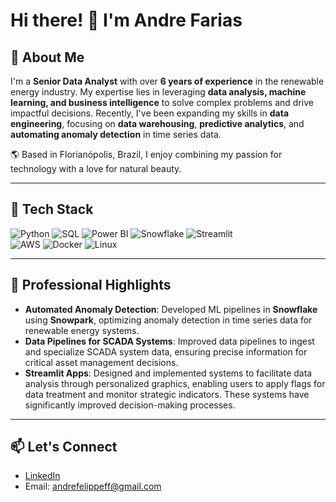 # Hi there! 👋 I'm Andre Farias

## 🚀 About Me

I'm a **Senior Data Analyst** with over **6 years of experience** in the renewable energy industry. My expertise lies in leveraging **data analysis, machine learning, and business intelligence** to solve complex problems and drive impactful decisions. Recently, I've been expanding my skills in **data engineering**, focusing on **data warehousing**, **predictive analytics**, and **automating anomaly detection** in time series data.

🌎 Based in Florianópolis, Brazil, I enjoy combining my passion for technology with a love for natural beauty.

---

## 🔧 Tech Stack

![Python](https://img.shields.io/badge/Python-3670A0?style=for-the-badge&logo=python&logoColor=ffdd54) ![SQL](https://img.shields.io/badge/SQL-336791?style=for-the-badge&logo=postgresql&logoColor=white) ![Power BI](https://img.shields.io/badge/Power_BI-F2C811?style=for-the-badge&logo=powerbi&logoColor=black) ![Snowflake](https://img.shields.io/badge/Snowflake-29B5E8?style=for-the-badge&logo=snowflake&logoColor=white) ![Streamlit](https://img.shields.io/badge/Streamlit-FF4B4B?style=for-the-badge&logo=streamlit&logoColor=white)  
![AWS](https://img.shields.io/badge/AWS-232F3E?style=for-the-badge&logo=amazon-aws&logoColor=white) ![Docker](https://img.shields.io/badge/Docker-2496ED?style=for-the-badge&logo=docker&logoColor=white) ![Linux](https://img.shields.io/badge/Linux-FCC624?style=for-the-badge&logo=linux&logoColor=black)

---

## 💼 Professional Highlights

- **Automated Anomaly Detection**: Developed ML pipelines in **Snowflake** using **Snowpark**, optimizing anomaly detection in time series data for renewable energy systems.
- **Data Pipelines for SCADA Systems**: Improved data pipelines to ingest and specialize SCADA system data, ensuring precise information for critical asset management decisions.
- **Streamlit Apps**: Designed and implemented systems to facilitate data analysis through personalized graphics, enabling users to apply flags for data treatment and monitor strategic indicators. These systems have significantly improved decision-making processes.

---

## 📫 Let's Connect

- [LinkedIn](https://www.linkedin.com/in/andrefelippeff/)  
- Email: andrefelippeff@gmail.com  

